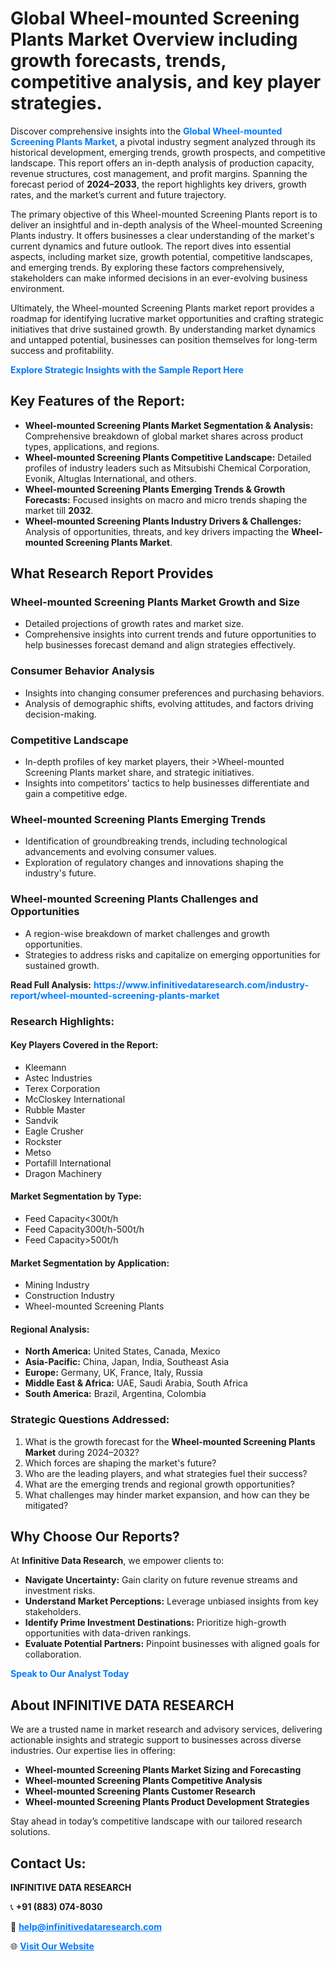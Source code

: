 <h1>Global Wheel-mounted Screening Plants Market Overview including growth forecasts, trends, competitive analysis, and key player strategies.</h1>
<p>
Discover comprehensive insights into the 
<a href="https://www.infinitivedataresearch.com/industry-report/wheel-mounted-screening-plants-market" rel="dofollow" style="color: #007BFF; text-decoration: none;"><strong>Global Wheel-mounted Screening Plants Market</strong></a>, a pivotal industry segment analyzed through its historical development, emerging trends, growth prospects, and competitive landscape. This report offers an in-depth analysis of production capacity, revenue structures, cost management, and profit margins. Spanning the forecast period of <strong>2024–2033</strong>, the report highlights key drivers, growth rates, and the market’s current and future trajectory.
</p>
<p>
The primary objective of this Wheel-mounted Screening Plants report is to deliver an insightful and in-depth analysis of the Wheel-mounted Screening Plants industry. It offers businesses a clear understanding of the market's current dynamics and future outlook. The report dives into essential aspects, including market size, growth potential, competitive landscapes, and emerging trends. By exploring these factors comprehensively, stakeholders can make informed decisions in an ever-evolving business environment.
</p>
<p>
Ultimately, the Wheel-mounted Screening Plants market report provides a roadmap for identifying lucrative market opportunities and crafting strategic initiatives that drive sustained growth. By understanding market dynamics and untapped potential, businesses can position themselves for long-term success and profitability.
</p>
<p>
<a href="https://www.infinitivedataresearch.com/request-sample/reportId=111468" style="color: #007BFF; text-decoration: none;"><strong>Explore Strategic Insights with the Sample Report Here</strong></a>
</p>

<h2>Key Features of the Report:</h2>
<ul>
<li><strong>Wheel-mounted Screening Plants Market Segmentation & Analysis:</strong> Comprehensive breakdown of global market shares across product types, applications, and regions.</li>
<li><strong>Wheel-mounted Screening Plants Competitive Landscape:</strong> Detailed profiles of industry leaders such as Mitsubishi Chemical Corporation, Evonik, Altuglas International, and others.</li>
<li><strong>Wheel-mounted Screening Plants Emerging Trends & Growth Forecasts:</strong> Focused insights on macro and micro trends shaping the market till <strong>2032</strong>.</li>
<li><strong>Wheel-mounted Screening Plants Industry Drivers & Challenges:</strong> Analysis of opportunities, threats, and key drivers impacting the <strong>Wheel-mounted Screening Plants Market</strong>.</li>
</ul>

<h2>What Research Report Provides</h2>
<h3>Wheel-mounted Screening Plants Market Growth and Size</h3>
<ul>
<li>Detailed projections of growth rates and market size.</li>
<li>Comprehensive insights into current trends and future opportunities to help businesses forecast demand and align strategies effectively.</li>
</ul>

<h3>Consumer Behavior Analysis</h3>
<ul>
<li>Insights into changing consumer preferences and purchasing behaviors.</li>
<li>Analysis of demographic shifts, evolving attitudes, and factors driving decision-making.</li>
</ul>

<h3>Competitive Landscape</h3>
<ul>
<li>In-depth profiles of key market players, their >Wheel-mounted Screening Plants market share, and strategic initiatives.</li>
<li>Insights into competitors' tactics to help businesses differentiate and gain a competitive edge.</li>
</ul>

<h3>Wheel-mounted Screening Plants Emerging Trends</h3>
<ul>
<li>Identification of groundbreaking trends, including technological advancements and evolving consumer values.</li>
<li>Exploration of regulatory changes and innovations shaping the industry's future.</li>
</ul>

<h3>Wheel-mounted Screening Plants Challenges and Opportunities</h3>
<ul>
<li>A region-wise breakdown of market challenges and growth opportunities.</li>
<li>Strategies to address risks and capitalize on emerging opportunities for sustained growth.</li>
</ul>
<p><strong>Read Full Analysis:</strong> <a href="https://www.infinitivedataresearch.com/industry-report/wheel-mounted-screening-plants-market" rel="dofollow" style="color: #007BFF; text-decoration: none;"><strong>https://www.infinitivedataresearch.com/industry-report/wheel-mounted-screening-plants-market</strong></a></p>
<h3>Research Highlights:</h3>
<h4>Key Players Covered in the Report:</h4>
<ul><li>Kleemann</li><li>Astec Industries</li><li>Terex Corporation</li><li>McCloskey International</li><li>Rubble Master</li><li>Sandvik</li><li>Eagle Crusher</li><li>Rockster</li><li>Metso</li><li>Portafill International</li><li>Dragon Machinery</li></ul>
<h4>Market Segmentation by Type:</h4>
<ul><li>Feed Capacity&lt;300t/h</li><li>Feed Capacity300t/h-500t/h</li><li>Feed Capacity&gt;500t/h</li></ul>
<h4>Market Segmentation by Application:</h4>
<ul><li>Mining Industry</li><li>Construction Industry</li><li>Wheel-mounted Screening Plants</li></ul>

<h4>Regional Analysis:</h4>
<ul>
<li><strong>North America:</strong> United States, Canada, Mexico</li>
<li><strong>Asia-Pacific:</strong> China, Japan, India, Southeast Asia</li>
<li><strong>Europe:</strong> Germany, UK, France, Italy, Russia</li>
<li><strong>Middle East & Africa:</strong> UAE, Saudi Arabia, South Africa</li>
<li><strong>South America:</strong> Brazil, Argentina, Colombia</li>
</ul>

<h3>Strategic Questions Addressed:</h3>
<ol>
<li>What is the growth forecast for the <strong>Wheel-mounted Screening Plants Market</strong> during 2024–2032?</li>
<li>Which forces are shaping the market's future?</li>
<li>Who are the leading players, and what strategies fuel their success?</li>
<li>What are the emerging trends and regional growth opportunities?</li>
<li>What challenges may hinder market expansion, and how can they be mitigated?</li>
</ol>

<h2>Why Choose Our Reports?</h2>
<p>At <strong>Infinitive Data Research</strong>, we empower clients to:</p>
<ul>
<li><strong>Navigate Uncertainty:</strong> Gain clarity on future revenue streams and investment risks.</li>
<li><strong>Understand Market Perceptions:</strong> Leverage unbiased insights from key stakeholders.</li>
<li><strong>Identify Prime Investment Destinations:</strong> Prioritize high-growth opportunities with data-driven rankings.</li>
<li><strong>Evaluate Potential Partners:</strong> Pinpoint businesses with aligned goals for collaboration.</li>
</ul>
<p><a href="https://www.infinitivedataresearch.com/industry-report/wheel-mounted-screening-plants-market" rel="dofollow" style="color: #007BFF; text-decoration: none;"><strong>Speak to Our Analyst Today</strong></a></p>

<h2>About INFINITIVE DATA RESEARCH</h2>
<p>We are a trusted name in market research and advisory services, delivering actionable insights and strategic support to businesses across diverse industries. Our expertise lies in offering:</p>
<ul>
<li><strong>Wheel-mounted Screening Plants Market Sizing and Forecasting</strong></li>
<li><strong>Wheel-mounted Screening Plants Competitive Analysis</strong></li>
<li><strong>Wheel-mounted Screening Plants Customer Research</strong></li>
<li><strong>Wheel-mounted Screening Plants Product Development Strategies</strong></li>
</ul>
<p>Stay ahead in today’s competitive landscape with our tailored research solutions.</p>

<h2>Contact Us:</h2>
<p><strong>INFINITIVE DATA RESEARCH</strong></p>
<p>📞 <strong>+91 (883) 074-8030</strong></p>
<p>📧 <strong><a href="mailto:help@infinitivedataresearch.com" style="color: #007BFF;">help@infinitivedataresearch.com</a></strong></p>
<p>🌐 <strong><a href="https://www.infinitivedataresearch.com" rel="dofollow" style="color: #007BFF;">Visit Our Website</a></strong></p>